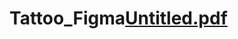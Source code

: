 # Tattoo_Figma[Untitled.pdf](https://github.com/TatucuMartaMaria/Tattoo_Figma/files/8987547/Untitled.pdf)
